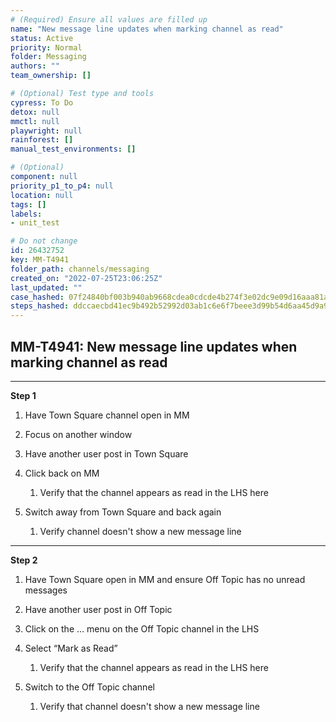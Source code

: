 ```yaml
---
# (Required) Ensure all values are filled up
name: "New message line updates when marking channel as read"
status: Active
priority: Normal
folder: Messaging
authors: ""
team_ownership: []

# (Optional) Test type and tools
cypress: To Do
detox: null
mmctl: null
playwright: null
rainforest: []
manual_test_environments: []

# (Optional)
component: null
priority_p1_to_p4: null
location: null
tags: []
labels: 
- unit_test

# Do not change
id: 26432752
key: MM-T4941
folder_path: channels/messaging
created_on: "2022-07-25T23:06:25Z"
last_updated: ""
case_hashed: 07f24840bf003b940ab9668cdea0cdcde4b274f3e02dc9e09d16aaa81a72644b09746e17a5cbca8788d23ad9dece854b
steps_hashed: ddccaecbd41ec9b492b52992d03ab1c6e6f7beee3d99b54d6aa45d9a9418fa9b7b790e084d636ef0ee1360224616116b
---
```


## MM-T4941: New message line updates when marking channel as read

---

**Step 1**

1. Have Town Square channel open in MM

2. Focus on another window

3. Have another user post in Town Square

4. Click back on MM

   1. Verify that the channel appears as read in the LHS here

5. Switch away from Town Square and back again

   1. Verify channel doesn't show a new message line

---

**Step 2**

1. Have Town Square open in MM and ensure Off Topic has no unread messages

2. Have another user post in Off Topic

3. Click on the … menu on the Off Topic channel in the LHS

4. Select “Mark as Read”

   1. Verify that the channel appears as read in the LHS here

5. Switch to the Off Topic channel

   1. Verify that channel doesn't show a new message line
